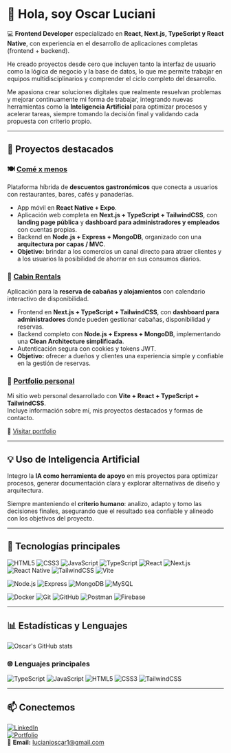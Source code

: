 # 👋 Hola, soy Oscar Luciani

💻 **Frontend Developer** especializado en **React, Next.js, TypeScript y React Native**, con experiencia en el desarrollo de aplicaciones completas (frontend + backend).  

He creado proyectos desde cero que incluyen tanto la interfaz de usuario como la lógica de negocio y la base de datos, lo que me permite trabajar en equipos multidisciplinarios y comprender el ciclo completo del desarrollo.  

Me apasiona crear soluciones digitales que realmente resuelvan problemas y mejorar continuamente mi forma de trabajar, integrando nuevas herramientas como la **Inteligencia Artificial** para optimizar procesos y acelerar tareas, siempre tomando la decisión final y validando cada propuesta con criterio propio.

---

## 📌 Proyectos destacados  

### 🍽️ [**Comé x menos**](https://github.com/OLuciani/come-x-menos-frontend-web)  
Plataforma híbrida de **descuentos gastronómicos** que conecta a usuarios con restaurantes, bares, cafés y panaderías.  
- App móvil en **React Native + Expo**.  
- Aplicación web completa en **Next.js + TypeScript + TailwindCSS**, con **landing page pública** y **dashboard para administradores y empleados** con cuentas propias.  
- Backend en **Node.js + Express + MongoDB**, organizado con una **arquitectura por capas / MVC**.  
- **Objetivo:** brindar a los comercios un canal directo para atraer clientes y a los usuarios la posibilidad de ahorrar en sus consumos diarios.  

### 🏡 [**Cabin Rentals**](https://github.com/OLuciani/cabin-rentals-frontend)  
Aplicación para la **reserva de cabañas y alojamientos** con calendario interactivo de disponibilidad.  
- Frontend en **Next.js + TypeScript + TailwindCSS**, con **dashboard para administradores** donde pueden gestionar cabañas, disponibilidad y reservas.  
- Backend completo con **Node.js + Express + MongoDB**, implementando una **Clean Architecture simplificada**.  
- Autenticación segura con cookies y tokens JWT.  
- **Objetivo:** ofrecer a dueños y clientes una experiencia simple y confiable en la gestión de reservas.  

### 💼 [**Portfolio personal**](https://github.com/OLuciani/portfolio-vite)  
Mi sitio web personal desarrollado con **Vite + React + TypeScript + TailwindCSS**.  
Incluye información sobre mí, mis proyectos destacados y formas de contacto.  

🔗 [Visitar portfolio](https://oscar-luciani.netlify.app)  

---

## 💡 Uso de Inteligencia Artificial
Integro la **IA como herramienta de apoyo** en mis proyectos para optimizar procesos, generar documentación clara y explorar alternativas de diseño y arquitectura.  

Siempre manteniendo el **criterio humano**: analizo, adapto y tomo las decisiones finales, asegurando que el resultado sea confiable y alineado con los objetivos del proyecto.

---

## 🔧 Tecnologías principales  

![HTML5](https://img.shields.io/badge/HTML5-E34F26?logo=html5&logoColor=white)
![CSS3](https://img.shields.io/badge/CSS3-1572B6?logo=css3&logoColor=white)
![JavaScript](https://img.shields.io/badge/JavaScript-F7DF1E?logo=javascript&logoColor=black)
![TypeScript](https://img.shields.io/badge/TypeScript-3178C6?logo=typescript&logoColor=white)
![React](https://img.shields.io/badge/React-20232A?logo=react&logoColor=61DAFB)
![Next.js](https://img.shields.io/badge/Next.js-000000?logo=nextdotjs&logoColor=white)
![React Native](https://img.shields.io/badge/React_Native-20232A?logo=react&logoColor=61DAFB)
![TailwindCSS](https://img.shields.io/badge/TailwindCSS-06B6D4?logo=tailwindcss&logoColor=white)
![Vite](https://img.shields.io/badge/Vite-646CFF?logo=vite&logoColor=white)

![Node.js](https://img.shields.io/badge/Node.js-43853D?logo=node-dot-js&logoColor=white)
![Express](https://img.shields.io/badge/Express-000000?logo=express&logoColor=white)
![MongoDB](https://img.shields.io/badge/MongoDB-4EA94B?logo=mongodb&logoColor=white)
![MySQL](https://img.shields.io/badge/MySQL-4479A1?logo=mysql&logoColor=white)

![Docker](https://img.shields.io/badge/Docker-2496ED?logo=docker&logoColor=white)
![Git](https://img.shields.io/badge/Git-F05032?logo=git&logoColor=white)
![GitHub](https://img.shields.io/badge/GitHub-181717?logo=github&logoColor=white)
![Postman](https://img.shields.io/badge/Postman-FF6C37?logo=postman&logoColor=white)
![Firebase](https://img.shields.io/badge/Firebase-FFCA28?logo=firebase&logoColor=black)

---

## 📊 Estadísticas y Lenguajes  

![Oscar's GitHub stats](https://github-readme-stats.vercel.app/api?username=OLuciani&show_icons=true&theme=tokyonight)  

### 🌐 Lenguajes principales
![TypeScript](https://img.shields.io/badge/TypeScript-3178C6?logo=typescript&logoColor=white)
![JavaScript](https://img.shields.io/badge/JavaScript-F7DF1E?logo=javascript&logoColor=black)
![HTML5](https://img.shields.io/badge/HTML5-E34F26?logo=html5&logoColor=white)
![CSS3](https://img.shields.io/badge/CSS3-1572B6?logo=css3&logoColor=white)
![TailwindCSS](https://img.shields.io/badge/TailwindCSS-06B6D4?logo=tailwindcss&logoColor=white) 

---

## 📫 Conectemos  

[![LinkedIn](https://img.shields.io/badge/LinkedIn-0077B5?logo=linkedin&logoColor=white)](https://linkedin.com/in/oscarluciani)  
[![Portfolio](https://img.shields.io/badge/Portfolio-000?logo=vercel&logoColor=white)](https://oscar-luciani.netlify.app)  
📧 **Email:** lucianioscar1@gmail.com
